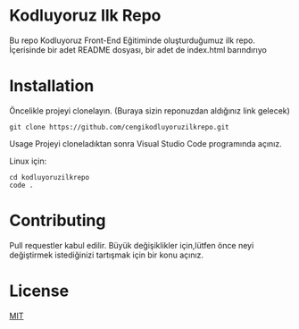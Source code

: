 # Kodluyoruz Ilk Repo
Bu repo Kodluyoruz Front-End Eğitiminde oluşturduğumuz ilk repo. İçerisinde bir adet README dosyası, bir adet de index.html barındırıyo

# Installation
Öncelikle projeyi clonelayın. (Buraya sizin reponuzdan aldığınız link gelecek)

``` 
git clone https://github.com/cengikodluyoruzilkrepo.git
```

Usage
Projeyi cloneladıktan sonra Visual Studio Code programında açınız.

Linux için:

``` 
cd kodluyoruzilkrepo
code .
``` 

# Contributing
Pull requestler kabul edilir. Büyük değişiklikler için,lütfen önce neyi değiştirmek istediğinizi tartışmak için bir konu açınız.

# License
[MIT](https://choosealicense.com/licenses/mit/)